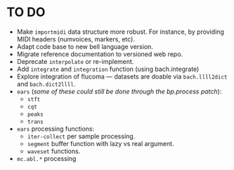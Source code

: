 # TO DO

- Make `importmidi` data structure more robust. For instance, by providing MIDI headers (numvoices, markers, etc).
- Adapt code base to new bell language version.
- Migrate reference documentation to versioned web repo.
- Deprecate `interpolate` or re-implement.
- Add `integrate` and `integration` function (using bach.integrate)
- Explore integration of flucoma — datasets are doable via `bach.llll2dict` and `bach.dict2llll`.
- `ears` (*some of these could still be done through the bp.process patch*):
  - `stft`
  - `cqt`
  - `peaks`
  - `trans`
- `ears` processing functions:
  - `iter-collect` per sample processing.
  - `segment` buffer function with lazy vs real argument.
  - `waveset` functions.
- `mc.abl.*` processing
